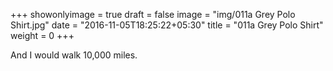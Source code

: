 +++
showonlyimage = true
draft = false
image = "img/011a Grey Polo Shirt.jpg"
date = "2016-11-05T18:25:22+05:30"
title = "011a Grey Polo Shirt"
weight = 0
+++

And I would walk 10,000 miles.

